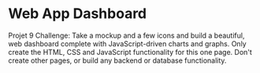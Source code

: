 # Web App Dashboard
Projet 9 Challenge: Take a mockup and a few icons and build a beautiful, web dashboard complete with JavaScript-driven charts and graphs. Only create the HTML, CSS and JavaScript functionality for this one page.  Don't create other pages, or build any backend or database functionality.
